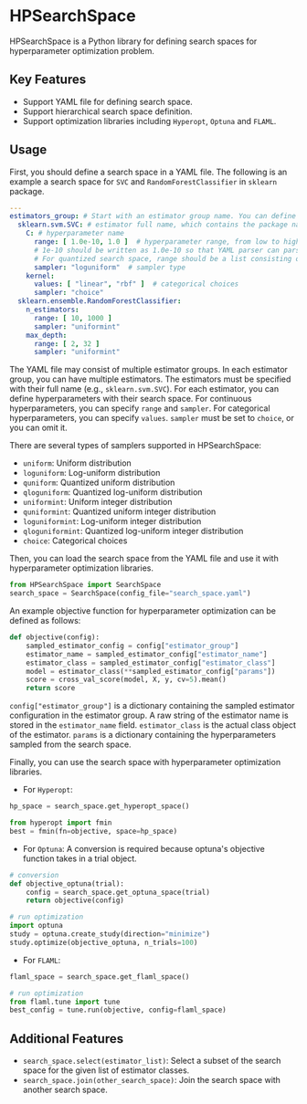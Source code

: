 # HPSearchSpace

HPSearchSpace is a Python library for defining search spaces for hyperparameter optimization problem.

## Key Features

- Support YAML file for defining search space.
- Support hierarchical search space definition.
- Support optimization libraries including `Hyperopt`, `Optuna` and `FLAML`.

## Usage

First, you should define a search space in a YAML file.
The following is an example a search space for `SVC` and `RandomForestClassifier` in `sklearn` package.

```yaml
---
estimators_group: # Start with an estimator group name. You can define multiple estimator groups.
  sklearn.svm.SVC: # estimator full name, which contains the package name and class name
    C: # hyperparameter name
      range: [ 1.0e-10, 1.0 ]  # hyperparameter range, from low to high. For scientific notation,
      # 1e-10 should be written as 1.0e-10 so that YAML parser can parse it as numeric type correctly.
      # For quantized search space, range should be a list consisting of low, high and step such as [ 1.0e-10, 1.0, 1.0e-10 ]
      sampler: "loguniform"  # sampler type
    kernel:
      values: [ "linear", "rbf" ]  # categorical choices
      sampler: "choice"
  sklearn.ensemble.RandomForestClassifier:
    n_estimators:
      range: [ 10, 1000 ]
      sampler: "uniformint"
    max_depth:
      range: [ 2, 32 ]
      sampler: "uniformint"
```

The YAML file may consist of multiple estimator groups. 
In each estimator group, you can have multiple estimators. 
The estimators must be specified with their full name (e.g., `sklearn.svm.SVC`).
For each estimator, you can define hyperparameters with their search space.
For continuous hyperparameters, you can specify `range` and `sampler`.
For categorical hyperparameters, you can specify `values`. `sampler` must be set to `choice`, or you can omit it.

There are several types of samplers supported in HPSearchSpace:
- `uniform`: Uniform distribution
- `loguniform`: Log-uniform distribution
- `quniform`: Quantized uniform distribution
- `qloguniform`: Quantized log-uniform distribution
- `uniformint`: Uniform integer distribution
- `quniformint`: Quantized uniform integer distribution
- `loguniformint`: Log-uniform integer distribution
- `qloguniformint`: Quantized log-uniform integer distribution
- `choice`: Categorical choices

Then, you can load the search space from the YAML file and use it with hyperparameter optimization libraries.

```python
from HPSearchSpace import SearchSpace
search_space = SearchSpace(config_file="search_space.yaml")
```

An example objective function for hyperparameter optimization can be defined as follows:

```python
def objective(config):
    sampled_estimator_config = config["estimator_group"]
    estimator_name = sampled_estimator_config["estimator_name"]
    estimator_class = sampled_estimator_config["estimator_class"]
    model = estimator_class(**sampled_estimator_config["params"])
    score = cross_val_score(model, X, y, cv=5).mean()
    return score
```

`config["estimator_group"]` is a dictionary containing the sampled estimator configuration in the estimator group.
A raw string of the estimator name is stored in the `estimator_name` field. `estimator_class` is the actual class object of the estimator.
`params` is a dictionary containing the hyperparameters sampled from the search space.



Finally, you can use the search space with hyperparameter optimization libraries.

- For `Hyperopt`:
```python
hp_space = search_space.get_hyperopt_space()

from hyperopt import fmin
best = fmin(fn=objective, space=hp_space)
```

- For `Optuna`: 
A conversion is required because optuna's objective function takes in a trial object.
```python
# conversion
def objective_optuna(trial):
    config = search_space.get_optuna_space(trial)
    return objective(config)

# run optimization
import optuna
study = optuna.create_study(direction="minimize")
study.optimize(objective_optuna, n_trials=100)
```

- For `FLAML`:
```python
flaml_space = search_space.get_flaml_space()

# run optimization
from flaml.tune import tune
best_config = tune.run(objective, config=flaml_space)
```

## Additional Features

- `search_space.select(estimator_list)`: Select a subset of the search space for the given list of estimator classes.
- `search_space.join(other_search_space)`: Join the search space with another search space.